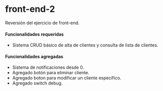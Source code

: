 # front-end-2
Reversión del ejercicio de front-end.
 
#### Funcionalidades requeridas
- Sistema CRUD básico de alta de clientes y consulta de lista de clientes.

#### Funcionalidades agregadas
- Sistema de notificaciones desde 0.
- Agregado botón para eliminar cliente.
- Agregado boton para modificar un cliente específico.
- Agregado switch debug.
